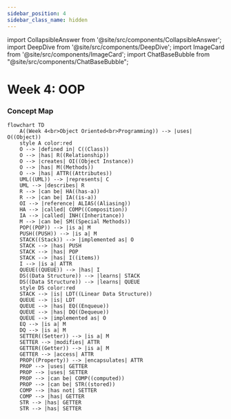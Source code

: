 ```yaml
---
sidebar_position: 4
sidebar_class_name: hidden
---
```


import CollapsibleAnswer from '@site/src/components/CollapsibleAnswer';
import DeepDive from '@site/src/components/DeepDive';
import ImageCard from '@site/src/components/ImageCard';
import ChatBaseBubble from "@site/src/components/ChatBaseBubble";

# Week 4: OOP


<ChatBaseBubble/>

### Concept Map

```mermaid
flowchart TD
    A((Week 4<br>Object Oriented<br>Programming)) --> |uses| O((Object))
    style A color:red
    O --> |defined in| C((Class))
    O --> |has| R((Relationship))
    O --> |creates| OI((Object Instance))
    O --> |has| M((Methods))
    O --> |has| ATTR((Attributes))
    UML((UML)) --> |represents| C
    UML --> |describes| R
    R --> |can be| HA((has-a))
    R --> |can be| IA((is-a))
    OI --> |reference| ALIAS((Aliasing))
    HA --> |called| COMP((Composition))
    IA --> |called| INH((Inheritance))
    M --> |can be| SM((Special Methods))
    POP((POP)) --> |is a| M
    PUSH((PUSH)) --> |is a| M
    STACK((Stack)) --> |implemented as| O
    STACK --> |has| PUSH
    STACK --> |has| POP
    STACK --> |has| I((items))
    I --> |is a| ATTR
    QUEUE((QUEUE)) --> |has| I
    DS((Data Structure)) --> |learns| STACK
    DS((Data Structure)) --> |learns| QUEUE
    style DS color:red
    STACK --> |is| LDT((Linear Data Structure))
    QUEUE --> |is| LDT
    QUEUE --> |has| EQ((Enqueue))
    QUEUE --> |has| DQ((Dequeue))
    QUEUE --> |implemented as| O
    EQ --> |is a| M
    DQ --> |is a| M
    SETTER((Setter)) --> |is a| M
    SETTER --> |modifies| ATTR
    GETTER((Getter)) --> |is a| M
    GETTER --> |access| ATTR
    PROP((Property)) --> |encapsulates| ATTR
    PROP --> |uses| GETTER
    PROP --> |uses| SETTER
    PROP --> |can be| COMP((computed))
    PROP --> |can be| STR((stored))
    COMP --> |has not| SETTER
    COMP --> |has| GETTER
    STR --> |has| GETTER
    STR --> |has| SETTER
```

<!-- <ImageCard path={"https://drive.google.com/uc?export=view&id=1iLusuxa-wncnHcxOrRoX4207u07l18Nh"} widthPercentage="100%"/> -->
